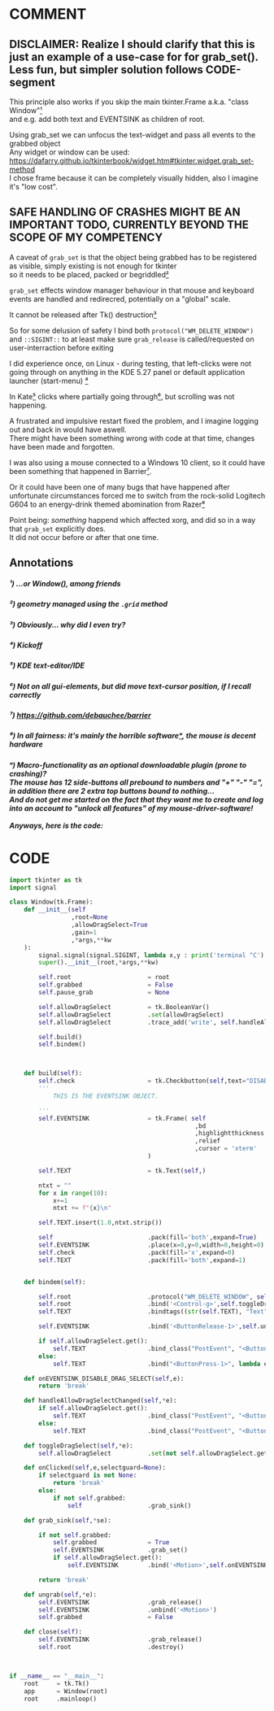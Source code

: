 # COMMENT

## DISCLAIMER: Realize I should clarify that this is just an example of a use-case for for grab_set(). Less fun, but simpler solution follows CODE-segment
This principle also works if you skip the main tkinter.Frame a.k.a. "class Window"[¹](https://github.com/Skrimpton/tk.Text-DisableDragSelect/blob/main/README.md#---or-window-among-friends)
<br>and e.g. add both text and EVENTSINK as children of root.

Using grab_set we can unfocus the text-widget and pass all events to the grabbed object
<br>Any widget or window can be used: https://dafarry.github.io/tkinterbook/widget.htm#tkinter.widget.grab_set-method
<br>I chose frame because it can be completely visually hidden, also I imagine it's "low cost".

## SAFE HANDLING OF CRASHES MIGHT BE AN IMPORTANT TODO, CURRENTLY BEYOND THE SCOPE OF MY COMPETENCY

A caveat of ```grab_set``` is that the object being grabbed has to be registered as visible, simply existing is not enough for tkinter
<br>so it needs to be placed, packed or begriddled[²](https://github.com/Skrimpton/tkinter.Text-DisableDragSelect/blob/main/README.md#---geometry-managed-using-the-grid-method)

```grab_set``` effects window manager behaviour in that mouse and keyboard events are handled and redirecred, potentially on a "global" scale.

It cannot be released after Tk() destruction[³](https://github.com/Skrimpton/tk.Text-DisableDragSelect/blob/main/README.md#---obviously-why-did-i-even-try)

So for some delusion of safety I bind both ```protocol("WM_DELETE_WINDOW")```
<br>and ```::SIGINT::``` to at least make sure ```grab_release``` is called/requested on user-interraction before exiting

I did experience once, on Linux - during testing, that left-clicks were not going through on anything in the KDE 5.27 panel or default application launcher (start-menu) [⁴](https://github.com/Skrimpton/tk.Text-DisableDragSelect/blob/main/README.md#---kickoff)

In Kate[⁵](https://github.com/Skrimpton/tk.Text-DisableDragSelect/main/README.md#---kde-text-editoride) clicks where partially going through[⁶](https://github.com/Skrimpton/tk.Text-DisableDragSelect/blob/main/README.md#---not-on-all-gui-elements-but-did-move-text-cursor-position-if-i-recall-correctly), but scrolling was not happening.

A frustrated and impulsive restart fixed the problem, and I imagine logging out and back in would have aswell.
<br>There might have been something wrong with code at that time, changes have been made and forgotten.

I was also using a mouse connected to a Windows 10 client, so it could have been something that happened in Barrier[⁷](https://github.com/Skrimpton/tk.Text-DisableDragSelect/main/README.md#---httpsgithubcomdebaucheebarrier).

Or it could have been one of many bugs that have happened after unfortunate circumstances
forced me to switch from the rock-solid Logitech G604 to an energy-drink themed abomination from Razer[⁸](https://github.com/Skrimpton/tk.Text-DisableDragSelect/blob/main/README.md#---in-all-fairness-its-mainly-the-horrible-software%E1%B5%83-the-mouse-is-decent-hardware)

Point being: *something* happend which affected xorg, and did so in a way that ```grab_set``` explicitly does.
<br>It did not occur before or after that one time.

## Annotations
##### ¹)   ...or Window(), among friends

##### ²)   geometry managed using the ```.grid``` method

##### ³)   Obviously... why did I even try?

##### ⁴)   Kickoff

##### ⁵)   KDE text-editor/IDE

##### ⁶)   Not on all gui-elements, but did move text-cursor position, if I recall correctly

##### ⁷)   https://github.com/debauchee/barrier

##### ⁸)   In all fairness: it's mainly the horrible software[ᵃ](https://github.com/Skrimpton/tk.Text-DisableDragSelect/blob/main/README.md#%E1%B5%83---macro-functionality-as-an-optional-downloadable-plugin-prone-to-crashing--the-mouse-has-12-side-buttons-all-prebound-to-numbers-and-2-extra-top-buttons-bound-to-nothing--and-do-not-get-me-started-on-the-fact-that-they-want-me-to-create-and-log-into-an-account--to-unlock-all-features-of-my-mouse-driver-software), the mouse is decent hardware

##### ᵃ)   Macro-functionality as an optional downloadable plugin (prone to crashing)?<br>  The mouse has 12 side-buttons all prebound to numbers and "+" "-" "=", in addition there are 2 extra top buttons bound to nothing...<br>  And do not get me started on the fact that they want me to create and log into an account to "unlock all features" of my mouse-driver-software! <br><br> Anyways, here is the code:


# CODE
```python
import tkinter as tk
import signal

class Window(tk.Frame):
    def __init__(self
                 ,root=None
                 ,allowDragSelect=True
                 ,gain=1
                 ,*args,**kw
    ):
        signal.signal(signal.SIGINT, lambda x,y : print('terminal ^C') or self.close())
        super().__init__(root,*args,**kw)

        self.root                     = root
        self.grabbed                  = False
        self.pause_grab               = None

        self.allowDragSelect          = tk.BooleanVar()
        self.allowDragSelect          .set(allowDragSelect)
        self.allowDragSelect          .trace_add('write', self.handleAllowDragSelectChanged)

        self.build()
        self.bindem()



    def build(self):
        self.check                    = tk.Checkbutton(self,text="DISABLE CLICK-DRAG-SELECTING",variable=self.allowDragSelect)
        '''
            THIS IS THE EVENTSINK OBJECT.

        '''
        self.EVENTSINK                = tk.Frame( self
                                                   ,bd                  = 0
                                                   ,highlightthickness  = 0
                                                   ,relief              = 'flat'
                                                   ,cursor = 'xterm'
                                      )

        self.TEXT                     = tk.Text(self,)

        ntxt = ""
        for x in range(10):
            x+=1
            ntxt += f"{x}\n"

        self.TEXT.insert(1.0,ntxt.strip())

        self                          .pack(fill='both',expand=True)
        self.EVENTSINK                .place(x=0,y=0,width=0,height=0)
        self.check                    .pack(fill='x',expand=0)
        self.TEXT                     .pack(fill='both',expand=1)


    def bindem(self):

        self.root                     .protocol("WM_DELETE_WINDOW", self.close)
        self.root                     .bind('<Control-g>',self.toggleDragSelect)
        self.TEXT                     .bindtags((str(self.TEXT), "Text", "PostEvent", ".", "all")) # https://stackoverflow.com/a/50637979

        self.EVENTSINK                .bind('<ButtonRelease-1>',self.ungrab)

        if self.allowDragSelect.get():
            self.TEXT                 .bind_class("PostEvent", "<ButtonPress-1>", self.onClicked)
        else:
            self.TEXT                 .bind("<ButtonPress-1>", lambda e:self.onClicked(e,"selectguard"))

    def onEVENTSINK_DISABLE_DRAG_SELECT(self,e):
        return 'break'

    def handleAllowDragSelectChanged(self,*e):
        if self.allowDragSelect.get():
            self.TEXT                 .bind_class("PostEvent", "<ButtonPress-1>", self.onClicked)
        else:
            self.TEXT                 .bind_class("PostEvent", "<ButtonPress-1>",lambda e:self.onClicked(e,"selectguard"))

    def toggleDragSelect(self,*e):
        self.allowDragSelect          .set(not self.allowDragSelect.get())

    def onClicked(self,e,selectguard=None):
        if selectguard is not None:
            return 'break'
        else:
            if not self.grabbed:
                self                  .grab_sink()

    def grab_sink(self,*se):

        if not self.grabbed:
            self.grabbed              = True
            self.EVENTSINK            .grab_set()
            if self.allowDragSelect.get():
                self.EVENTSINK        .bind('<Motion>',self.onEVENTSINK_DISABLE_DRAG_SELECT)

        return 'break'

    def ungrab(self,*e):
        self.EVENTSINK                .grab_release()
        self.EVENTSINK                .unbind('<Motion>')
        self.grabbed                  = False

    def close(self):
        self.EVENTSINK                .grab_release()
        self.root                     .destroy()



if __name__ == "__main__":
    root     = tk.Tk()
    app      = Window(root)
    root     .mainloop()

```
